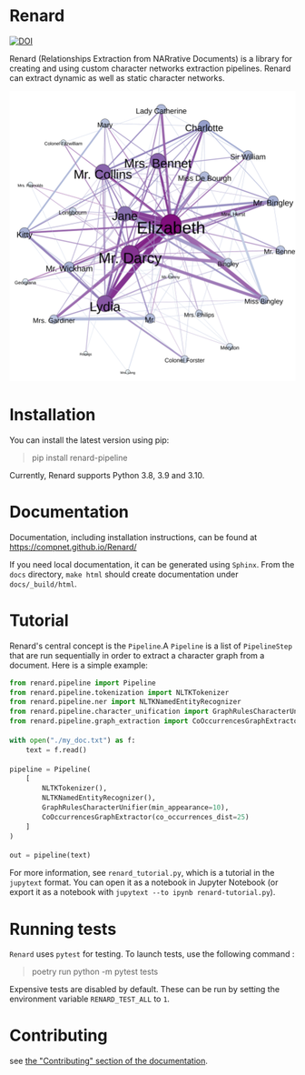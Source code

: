 # Renard

[![DOI](https://joss.theoj.org/papers/10.21105/joss.06574/status.svg)](https://doi.org/10.21105/joss.06574)

Renard (Relationships Extraction from NARrative Documents) is a library for creating and using custom character networks extraction pipelines. Renard can extract dynamic as well as static character networks.

![Character network extracted from "Pride and Prejudice"](./docs/pp_white_bg.svg)


# Installation

You can install the latest version using pip:

> pip install renard-pipeline

Currently, Renard supports Python 3.8, 3.9 and 3.10.


# Documentation

Documentation, including installation instructions, can be found at https://compnet.github.io/Renard/

If you need local documentation, it can be generated using `Sphinx`. From the `docs` directory, `make html` should create documentation under `docs/_build/html`. 


# Tutorial

Renard's central concept is the `Pipeline`.A `Pipeline` is a list of `PipelineStep` that are run sequentially in order to extract a character graph from a document. Here is a simple example:

```python
from renard.pipeline import Pipeline
from renard.pipeline.tokenization import NLTKTokenizer
from renard.pipeline.ner import NLTKNamedEntityRecognizer
from renard.pipeline.character_unification import GraphRulesCharacterUnifier
from renard.pipeline.graph_extraction import CoOccurrencesGraphExtractor

with open("./my_doc.txt") as f:
	text = f.read()

pipeline = Pipeline(
	[
		NLTKTokenizer(),
		NLTKNamedEntityRecognizer(),
		GraphRulesCharacterUnifier(min_appearance=10),
		CoOccurrencesGraphExtractor(co_occurrences_dist=25)
	]
)

out = pipeline(text)
```

For more information, see `renard_tutorial.py`, which is a tutorial in the `jupytext` format. You can open it as a notebook in Jupyter Notebook (or export it as a notebook with `jupytext --to ipynb renard-tutorial.py`).



# Running tests 

`Renard` uses `pytest` for testing. To launch tests, use the following command : 

> poetry run python -m pytest tests

Expensive tests are disabled by default. These can be run by setting the environment variable `RENARD_TEST_ALL` to `1`.


# Contributing

see [the "Contributing" section of the documentation](https://compnet.github.io/Renard/contributing.html).
